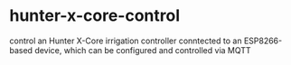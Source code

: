 # hunter-x-core-control
control an Hunter X-Core irrigation controller conntected to an ESP8266-based device, which can be configured and controlled via MQTT
